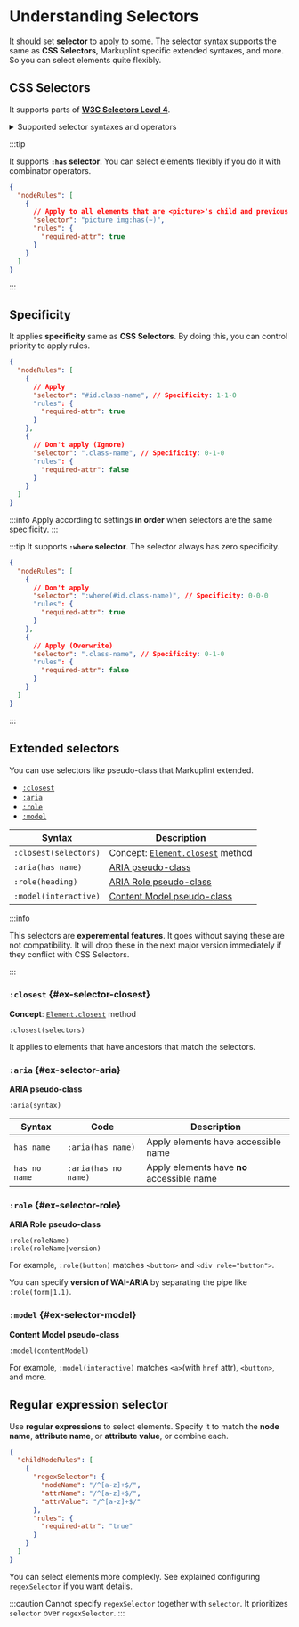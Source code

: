 # Understanding Selectors

It should set **selector** to [apply to some](applying-rules#applying-to-some). The selector syntax supports the same as **CSS Selectors**, Markuplint specific extended syntaxes, and more. So you can select elements quite flexibly.

## CSS Selectors

It supports parts of [**W3C Selectors Level 4**](https://www.w3.org/TR/selectors-4/).

<details>
<summary>Supported selector syntaxes and operators</summary>

| Selector Type                                    | Code Example                                                                              | Support |
| ------------------------------------------------ | ----------------------------------------------------------------------------------------- | ------- |
| Universal selector                               | `*`                                                                                       | ✅      |
| Type selector                                    | `div`                                                                                     | ✅      |
| ID selector                                      | `#id`                                                                                     | ✅      |
| Class selector                                   | `.class`                                                                                  | ✅      |
| Attribute selector                               | `[data-attr]`                                                                             | ✅      |
| Attribute selector, Exact match                  | `[data-attr=value]`                                                                       | ✅      |
| Attribute selector, Include whitespace separated | `[data-attr~=value]`                                                                      | ✅      |
| Attribute selector, Subcode match                | <code>[data-attr\|=value]</code>                                                          | ✅      |
| Attribute selector, Partial match                | `[data-attr*=value]`                                                                      | ✅      |
| Attribute selector, Forward match                | `[data-attr^=value]`                                                                      | ✅      |
| Attribute selector, Backward match               | `[data-attr$=value]`                                                                      | ✅      |
| Negation pseudo-class                            | `:not(div)`                                                                               | ✅      |
| Matches-Any pseudo-class                         | `:is(div)`                                                                                | ✅      |
| Specificity-adjustment pseudo-class              | `:where(div)`                                                                             | ✅      |
| Relational pseudo-class                          | `:has(div)` `:has(> div)`                                                                 | ✅      |
| Directionality pseudo-class                      | `:dir(ltr)`                                                                               | ❌      |
| Language pseudo-class                            | `:lang(en)`                                                                               | ❌      |
| Hyperlink pseudo-class                           | `:any-link`                                                                               | ❌      |
| Link History pseudo-class                        | `:link` `:visited`                                                                        | ❌      |
| Local link pseudo-class                          | `:local-link`                                                                             | ❌      |
| Target pseudo-class                              | `:target`                                                                                 | ❌      |
| Target container pseudo-class                    | `:target-within`                                                                          | ❌      |
| Reference element pseudo-class                   | `:scope`                                                                                  | ✅      |
| Current-element pseudo-class                     | `:current` `:current(div)`                                                                | ❌      |
| Past pseudo-class                                | `:past`                                                                                   | ❌      |
| Future pseudo-class                              | `:future`                                                                                 | ❌      |
| Interactive pseudo-class                         | `:active` `:hover` `:focus` `:focus-within` `:focus-visible`                              | ❌      |
| Enable and disable pseudo-class                  | `:enable` `:disable`                                                                      | ❌      |
| Mutability pseudo-class                          | `:read-write` `:read-only`                                                                | ❌      |
| Placeholder-shown pseudo-class                   | `:placeholder-shown`                                                                      | ❌      |
| Default-option pseudo-class                      | `:default`                                                                                | ❌      |
| Selected-option pseudo-class                     | `:checked`                                                                                | ❌      |
| Indeterminate value pseudo-class                 | `:indeterminate`                                                                          | ❌      |
| Validity pseudo-class                            | `:valid` `:invalid`                                                                       | ❌      |
| Range pseudo-class                               | `:in-range` `:out-of-range`                                                               | ❌      |
| Optionality pseudo-class                         | `:required` `:optional`                                                                   | ❌      |
| Empty-Value pseudo-class                         | `:blank`                                                                                  | ❌      |
| User-interaction pseudo-class                    | `:user-invalid`                                                                           | ❌      |
| Root pseudo-class                                | `:root`                                                                                   | ✅      |
| Empty pseudo-class                               | `:empty`                                                                                  | ❌      |
| Nth-child pseudo-class                           | `:nth-child(2)` `:nth-last-child(2)` `:first-child` `:last-child` `:only-child`           | ❌      |
| Nth-child pseudo-class (`of El` Syntax)          | `:nth-child(2 of div)` `:nth-last-child(2 of div)`                                        | ❌      |
| Nth-of-type pseudo-class                         | `:nth-of-type(2)` `:nth-last-of-type(2)` `:first-of-type` `:last-of-type` `:only-of-type` | ❌      |
| Nth-col pseudo-class                             | `:nth-col(2)` `:nth-last-col(2)`                                                          | ❌      |
| Pseudo elements                                  | `::before` `::after`                                                                      | ❌      |
| Descendant combinator                            | `div span`                                                                                | ✅      |
| Child combinator                                 | `div > span`                                                                              | ✅      |
| Next-sibling combinator                          | `div + span`                                                                              | ✅      |
| Subsequent-sibling combinator                    | `div ~ span`                                                                              | ✅      |
| Column combinator                                | <code>div \|\| span</code>                                                                | ❌      |
| Multiple selectors                               | `div, span`                                                                               | ✅      |

</details>

:::tip

It supports **`:has` selector**. You can select elements flexibly if you do it with combinator operators.

```json title=":has selector with Subsequent-sibling combinator"
{
  "nodeRules": [
    {
      // Apply to all elements that are <picture>'s child and previous siblings of <img>
      "selector": "picture img:has(~)",
      "rules": {
        "required-attr": true
      }
    }
  ]
}
```

:::

## Specificity

It applies **specificity** same as **CSS Selectors**. By doing this, you can control priority to apply rules.

```json title="Control priority"
{
  "nodeRules": [
    {
      // Apply
      "selector": "#id.class-name", // Specificity: 1-1-0
      "rules": {
        "required-attr": true
      }
    },
    {
      // Don't apply (Ignore)
      "selector": ".class-name", // Specificity: 0-1-0
      "rules": {
        "required-attr": false
      }
    }
  ]
}
```

:::info
Apply according to settings **in order** when selectors are the same specificity.
:::

:::tip
It supports **`:where` selector**. The selector always has zero specificity.

```json title="Control priority"
{
  "nodeRules": [
    {
      // Don't apply
      "selector": ":where(#id.class-name)", // Specificity: 0-0-0
      "rules": {
        "required-attr": true
      }
    },
    {
      // Apply (Overwrite)
      "selector": ".class-name", // Specificity: 0-1-0
      "rules": {
        "required-attr": false
      }
    }
  ]
}
```

:::

## Extended selectors

You can use selectors like pseudo-class that Markuplint extended.

- [`:closest`](./selectors#ex-selector-closest)
- [`:aria`](./selectors#ex-selector-aria)
- [`:role`](./selectors#ex-selector-role)
- [`:model`](./selectors#ex-selector-model)

| Syntax                | Description                                                                                                                                 |
| --------------------- | ------------------------------------------------------------------------------------------------------------------------------------------- |
| `:closest(selectors)` | Concept: [`Element.closest`](https://dom.spec.whatwg.org/#ref-for-dom-element-closest%E2%91%A0) method                                      |
| `:aria(has name)`     | [ARIA pseudo-class](https://github.com/markuplint/markuplint/tree/main/packages/%40markuplint/selector#aria-pseudo-class)                   |
| `:role(heading)`      | [ARIA Role pseudo-class](https://github.com/markuplint/markuplint/tree/main/packages/%40markuplint/selector#aria-pseudo-class)              |
| `:model(interactive)` | [Content Model pseudo-class](https://github.com/markuplint/markuplint/tree/main/packages/%40markuplint/selector#content-model-pseudo-class) |

:::info

This selectors are **experemental features**. It goes without saying these are not compatibility. It will drop these in the next major version immediately if they conflict with CSS Selectors.

:::

### `:closest` {#ex-selector-closest}

**Concept**: [`Element.closest`](https://dom.spec.whatwg.org/#ref-for-dom-element-closest%E2%91%A0) method

```
:closest(selectors)
```

It applies to elements that have ancestors that match the selectors.

### `:aria` {#ex-selector-aria}

**ARIA pseudo-class**

```
:aria(syntax)
```

| Syntax        | Code                 | Description                                |
| ------------- | -------------------- | ------------------------------------------ |
| `has name`    | `:aria(has name)`    | Apply elements have accessible name        |
| `has no name` | `:aria(has no name)` | Apply elements have **no** accessible name |

### `:role` {#ex-selector-role}

**ARIA Role pseudo-class**

```
:role(roleName)
:role(roleName|version)
```

For example, `:role(button)` matches `<button>` and `<div role="button">`.

You can specify **version of WAI-ARIA** by separating the pipe like `:role(form|1.1)`.

### `:model` {#ex-selector-model}

**Content Model pseudo-class**

```
:model(contentModel)
```

For example, `:model(interactive)` matches `<a>`(with `href` attr), `<button>`, and more.

## Regular expression selector

Use **regular expressions** to select elements.
Specify it to match the **node name**, **attribute name**, or **attribute value**, or combine each.

```json
{
  "childNodeRules": [
    {
      "regexSelector": {
        "nodeName": "/^[a-z]+$/",
        "attrName": "/^[a-z]+$/",
        "attrValue": "/^[a-z]+$/"
      },
      "rules": {
        "required-attr": "true"
      }
    }
  ]
}
```

You can select elements more complexly. See explained configuring [`regexSelector`](/docs/configuration/properties#regexselector) if you want details.

:::caution
Cannot specify `regexSelector` together with `selector`. It prioritizes `selector` over `regexSelector`.
:::

